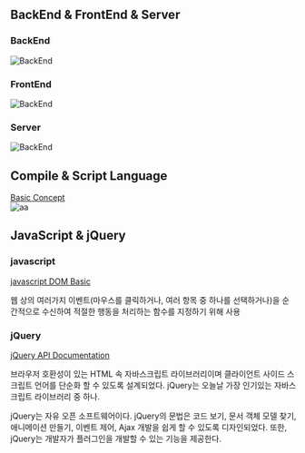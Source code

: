 
BackEnd & FrontEnd & Server
-----
### BackEnd        

![BackEnd](https://www.freecodecamp.org/news/content/images/2020/08/backend.png)
### FrontEnd     

![BackEnd](https://www.freecodecamp.org/news/content/images/2020/08/frontend.png)
### Server    

![BackEnd](https://i0.wp.com/i.pinimg.com/originals/92/95/ad/9295ad5082e8cac36a92c8b85f076ecc.png?resize=650,400)


Compile & Script Language 
---
[Basic Concept](https://m.blog.naver.com/PostView.nhn?blogId=koreaitdt&logNo=221695062174&proxyReferer=https:%2F%2Fm.search.naver.com%2Fsearch.naver%3Fquery%3D%25EC%258A%25A4%25ED%2581%25AC%25EB%25A6%25BD%25ED%258A%25B8%2B%25EC%2596%25B8%25EC%2596%25B4%2B%25EC%25A2%2585%25EB%25A5%2598%26where%3Dm%26sm%3Dmob_hty.idx%26qdt%3D1)   
![aa](https://mblogthumb-phinf.pstatic.net/MjAxOTExMDFfMTE2/MDAxNTcyNTg2MTMzNDYw.AsrScEMTQfk-U_wl0A_4659EwL7jFMtBcZPBaOYUc_og.4hf0TQYgFaiaf1cCMijiM5ELrGZ90FiP4Fw_I9EJX20g.PNG.koreaitdt/%ED%94%84%EB%A1%9C%EA%B7%B8%EB%9E%98%EB%B0%8D_%EC%96%B8%EC%96%B4_%EB%B6%84%EB%A5%98.png?type=w800)


JavaScript & jQuery
---

### javascript
[javascript DOM Basic](https://www.w3schools.com/js/js_htmldom_document.asp)     

웹 상의 여러가지 이벤트(마우스를 클릭하거나, 여러 항목 중 하나를 선택하거나)을 순간적으로 수신하여 적절한 행동을 처리하는 함수를 지정하기 위해 사용

### jQuery
[jQuery API Documentation](https://api.jquery.com/)     

브라우저 호환성이 있는 HTML 속 자바스크립트 라이브러리이며 클라이언트 사이드 스크립트 언어를 단순화 할 수 있도록 설계되었다.  jQuery는 오늘날 가장 인기있는 자바스크립트 라이브러리 중 하나.

jQuery는 자유 오픈 소프트웨어이다. jQuery의 문법은 코드 보기, 문서 객체 모델 찾기, 애니메이션 만들기, 이벤트 제어, Ajax 개발을 쉽게 할 수 있도록 디자인되었다. 또한, jQuery는 개발자가 플러그인을 개발할 수 있는 기능을 제공한다.
